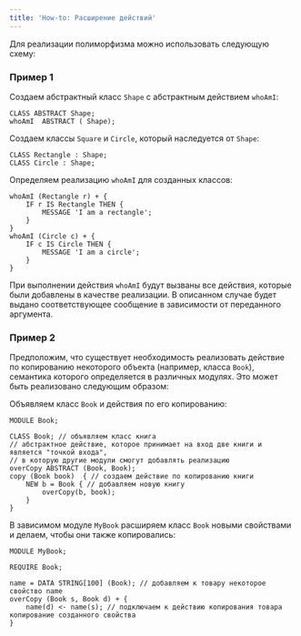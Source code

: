 ```yaml
---
title: 'How-to: Расширение действий'
---
```


Для реализации полиморфизма можно использовать следующую схему:

### Пример 1

Создаем абстрактный класс `Shape` с абстрактным действием `whoAmI`:

```lsf
CLASS ABSTRACT Shape;
whoAmI  ABSTRACT ( Shape);
```

Создаем классы `Square` и `Circle`, который наследуется от `Shape`:

```lsf
CLASS Rectangle : Shape;
CLASS Circle : Shape;
```

Определяем реализацию `whoAmI` для созданных классов:

```lsf
whoAmI (Rectangle r) + {
    IF r IS Rectangle THEN {
        MESSAGE 'I am a rectangle';
    }
}
whoAmI (Circle c) + {
    IF c IS Circle THEN {
        MESSAGE 'I am a circle';
    }
}
```

При выполнении действия `whoAmI` будут вызваны все действия, которые были добавлены в качестве реализации. В описанном случае будет выдано соответствующее сообщение в зависимости от переданного аргумента.

### Пример 2

Предположим, что существует необходимость реализовать действие по копированию некоторого объекта (например, класса `Book`), семантика которого определяется в различных модулях. Это может быть реализовано следующим образом:

Объявляем класс `Book` и действия по его копированию:

```lsf
MODULE Book;

CLASS Book; // объявляем класс книга
// абстрактное действие, которое принимает на вход две книги и является "точкой входа", 
// в которую другие модули смогут добавлять реализацию
overCopy ABSTRACT (Book, Book); 
copy (Book book)  { // создаем действие по копированию книги
    NEW b = Book { // добавляем новую книгу
        overCopy(b, book);
    }
}
```

В зависимом модуле `MyBook` расширяем класс `Book` новыми свойствами и делаем, чтобы они также копировались:

```lsf
MODULE MyBook;

REQUIRE Book;

name = DATA STRING[100] (Book); // добавляем к товару некоторое свойство name
overCopy (Book s, Book d) + {
    name(d) <- name(s); // подключаем к действию копирования товара копирование созданного свойства
}
```
